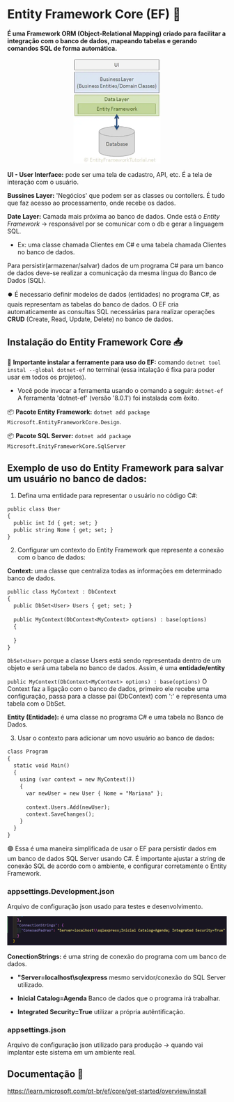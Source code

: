 # Entity Framework Core (EF) 🔮

**É uma Framework ORM (Object-Relational Mapping) criado para facilitar a integração com o banco de dados, mapeando tabelas e gerando comandos SQL de forma automática.**

<p align="center"><img src="images/entityframework.png" width="200"></p>

**UI - User Interface:** pode ser uma tela de cadastro, API, etc. É a tela de interação com o usuário.

**Bussines Layer:** 'Negócios' que podem ser as classes ou contollers. É tudo que faz acesso ao processamento, onde recebe os dados.

**Date Layer:** Camada mais próxima ao banco de dados. Onde está o _Entity Framework_ → responsável por se comunicar com o db e gerar a linguagem SQL.

- Ex: uma classe chamada Clientes em C# e uma tabela chamada Clientes no banco de dados.

Para persistir(armazenar/salvar) dados de um programa C# para um banco de dados deve-se realizar a comunicação da mesma língua do Banco de Dados (SQL).

⏺️ É necessario definir modelos de dados (entidades) no programa C#, as quais representam as tabelas do banco de dados. O EF cria automaticamente as consultas SQL necessárias para realizar operações **CRUD** (Create, Read, Update, Delete) no banco de dados.

## Instalação do Entity Framework Core 📥

🚨 **Importante instalar a ferramente para uso do EF:** comando `dotnet tool instal --global dotnet-ef` no terminal (essa intalação é fixa para poder usar em todos os projetos).

- Você pode invocar a ferramenta usando o comando a seguir: `dotnet-ef`
  A ferramenta 'dotnet-ef' (versão '8.0.1') foi instalada com êxito.

📦 **Pacote Entity Framework:** `dotnet add package Microsoft.EntityFrameworkCore.Design`.

📦 **Pacote SQL Server:** `dotnet add package Microsoft.EnityFrameworkCore.SqlServer`

## Exemplo de uso do Entity Framework para salvar um usuário no banco de dados:

1. Defina uma entidade para representar o usuário no código C#:

```
public class User
{
  public int Id { get; set; }
  public string Nome { get; set; }
}
```

2. Configurar um contexto do Entity Framework que represente a conexão com o banco de dados:

**Context:** uma classe que centraliza todas as informações em determinado banco de dados.

```
publlic class MyContext : DbContext
{
  public DbSet<User> Users { get; set; }

  public MyContext(DbContext<MyContext> options) : base(options)
  {

  }
}
```

`DbSet<User>` porque a classe Users está sendo representada dentro de um objeto e será uma tabela no banco de dados. Assim, é uma **entidade/entity**

`public MyContext(DbContext<MyContext> options) : base(options)` O Context faz a ligação com o banco de dados, primeiro ele recebe uma configuração, passa para a classe pai (DbContext) com ':' e representa uma tabela com o DbSet.

**Entity (Entidade):** é uma classe no programa C# e uma tabela no Banco de Dados.

3. Usar o contexto para adicionar um novo usuário ao banco de dados:

```
class Program
{
  static void Main()
  {
    using (var context = new MyContext())
    {
      var newUser = new User { Nome = "Mariana" };

      context.Users.Add(newUser);
      context.SaveChanges();
    }
  }
}
```

🟣 Essa é uma maneira simplificada de usar o EF para persistir dados em um banco de dados SQL Server usando C#. É importante ajustar a string de conexão SQL de acordo com o ambiente, e configurar corretamente o Entity Framework.

### appsettings.Development.json

Arquivo de configuração json usado para testes e desenvolvimento.

![configuração de desenvolvimento](images/appsetting.Development.png)

**ConectionStrings:** é uma string de conexão do programa com um banco de dados.

- **"Server=localhost\\sqlexpress** mesmo servidor/conexão do SQL Server utilizado.

- **Inicial Catalog=Agenda** Banco de dados que o programa irá trabalhar.

- **Integrated Security=True** utilizar a própria autêntificação.

### appsettings.json

Arquivo de configuração json utilizado para produção → quando vai implantar este sistema em um ambiente real.

## Documentação 📄

https://learn.microsoft.com/pt-br/ef/core/get-started/overview/install

